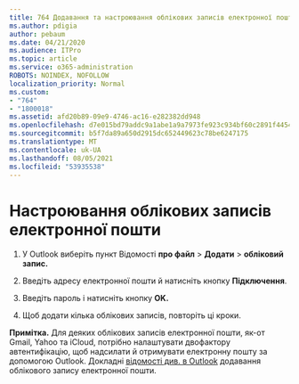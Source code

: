 ```yaml
---
title: 764 Додавання та настроювання облікових записів електронної пошти
ms.author: pdigia
author: pebaum
ms.date: 04/21/2020
ms.audience: ITPro
ms.topic: article
ms.service: o365-administration
ROBOTS: NOINDEX, NOFOLLOW
localization_priority: Normal
ms.custom:
- "764"
- "1800018"
ms.assetid: afd20b89-09e9-4746-ac16-e282382dd948
ms.openlocfilehash: d7e015bd79addc9a1abe1a9a7973fe923c934bf60c2891f4454c13622a2b8a9f
ms.sourcegitcommit: b5f7da89a650d2915dc652449623c78be6247175
ms.translationtype: MT
ms.contentlocale: uk-UA
ms.lasthandoff: 08/05/2021
ms.locfileid: "53935538"
---
```

# <a name="set-up-email-accounts"></a>Настроювання облікових записів електронної пошти

1. У Outlook виберіть пункт Відомості **про файл**  >  **Додати**  >  **обліковий запис.**

2. Введіть адресу електронної пошти й натисніть кнопку **Підключення**.

3. Введіть пароль і натисніть кнопку **OK.**

4. Щоб додати кілька облікових записів, повторіть ці кроки.

**Примітка.** Для деяких облікових записів електронної пошти, як-от Gmail, Yahoo та iCloud, потрібно налаштувати двофактору автентифікацію, щоб надсилати й отримувати електронну пошту за допомогою Outlook. Докладні [відомості див. в Outlook](https://support.office.com/article/6e27792a-9267-4aa4-8bb6-c84ef146101b.aspx) додавання облікового запису електронної пошти.
  